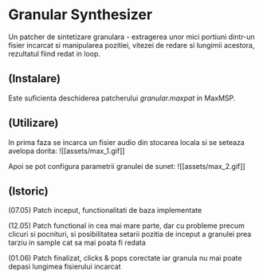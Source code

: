 # Granular Synthesizer

Un patcher de sintetizare granulara - extragerea unor mici portiuni dintr-un fisier incarcat si manipularea pozitiei, vitezei de redare si lungimii acestora, rezultatul fiind redat in loop.

## (Instalare)

Este suficienta deschiderea patcherului *granular.maxpat* in MaxMSP.

## (Utilizare)

In prima faza se incarca un fisier audio din stocarea locala si se seteaza avelopa dorita:
![[assets/max_1.gif]]

Apoi se pot configura parametrii granulei de sunet:
![[assets/max_2.gif]]

## (Istoric)

(07.05) Patch inceput, functionalitati de baza implementate

(12.05) Patch functional in cea mai mare parte, dar cu probleme precum clicuri si pocnituri, si posibilitatea setarii pozitia de inceput a granulei prea tarziu in sample cat sa mai poata fi redata

(01.06) Patch finalizat, clicks & pops corectate iar granula nu mai poate depasi lungimea fisierului incarcat